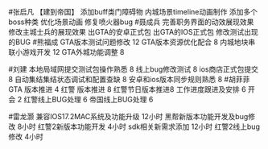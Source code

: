 #张启凡 【建到帝国】
添加buff类门障碍物
内城场景timeline动画制作
添加多个boss种类
优化场景动画
修复喷火器bug
#聂成兵 
完善职务界面的动效展现效果
修改主城士兵的展现效果
出GTA的安卓正式包
出GTA的IOS正式包
修改测试出现的BUG
#熊福成 
GTA版本测试问题修改                                            12
GTA版本资源优化配合                                             8 
内城地块串联小游戏开发                                        12
GTA外城功能调整                                                      8

#刘建 
本地局域网提交测试包操作熟悉	8
线上bug修改测试	8
ios商店正式包提交	8
自动集结集结状态调试和配置查缺	8
安卓和ios版本同步规则熟悉	8
#胡菲菲 
GTA 版本推进 4
红警 版本推进 8
红警节日版本推进8
工作进度跟进及安排   6
开会 2
红警线上BUG处理     6
帝国线上BUG处理      6

#雷龙灏 
兼容IOS17.2MAC系统及功能升级 12小时
黑帮新版本功能开发及bug修改  8小时
红警2新版本功能开发 4小时
sdk相关新需求添加 12小时
红警2线上bug修改  4小时